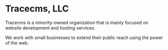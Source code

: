 # Tracecms, LLC

Tracecms is a minority-owned organization that is mainly focused on website development and hosting services.

We work with small businesses to extend their public reach using the power of the web.
